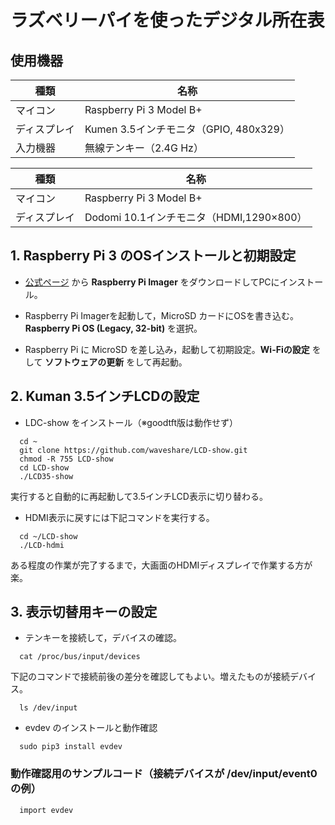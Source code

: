 # ラズベリーパイを使ったデジタル所在表



## 使用機器

| 種類 | 名称 |
| --- | --- |
| マイコン | Raspberry Pi 3 Model B+ |
| ディスプレイ | Kumen 3.5インチモニタ（GPIO, 480x329）|
| 入力機器 | 無線テンキー（2.4G Hz）|

| 種類 | 名称 |
| --- | --- |
| マイコン | Raspberry Pi 3 Model B+ |
| ディスプレイ | Dodomi 10.1インチモニタ（HDMI,1290×800）|


## 1. Raspberry Pi 3 のOSインストールと初期設定

- [公式ページ](https://www.raspberrypi.com/software/) から **Raspberry Pi Imager** をダウンロードしてPCにインストール。

- Raspberry Pi Imagerを起動して，MicroSD カードにOSを書き込む。**Raspberry Pi OS (Legacy, 32-bit)** を選択。

- Raspberry Pi に MicroSD を差し込み，起動して初期設定。**Wi-Fiの設定** をして **ソフトウェアの更新** をして再起動。

## 2. Kuman 3.5インチLCDの設定

- LDC-show をインストール（※goodtft版は動作せず）
```
  cd ~
  git clone https://github.com/waveshare/LCD-show.git
  chmod -R 755 LCD-show
  cd LCD-show
  ./LCD35-show
```
実行すると自動的に再起動して3.5インチLCD表示に切り替わる。

- HDMI表示に戻すには下記コマンドを実行する。
```
  cd ~/LCD-show
  ./LCD-hdmi
```
ある程度の作業が完了するまで，大画面のHDMIディスプレイで作業する方が楽。

## 3. 表示切替用キーの設定

- テンキーを接続して，デバイスの確認。
```
  cat /proc/bus/input/devices
```
下記のコマンドで接続前後の差分を確認してもよい。増えたものが接続デバイス。
```
  ls /dev/input
```

- evdev のインストールと動作確認
```
  sudo pip3 install evdev
```
### 動作確認用のサンプルコード（接続デバイスが /dev/input/event0 の例）
```
  import evdev
```